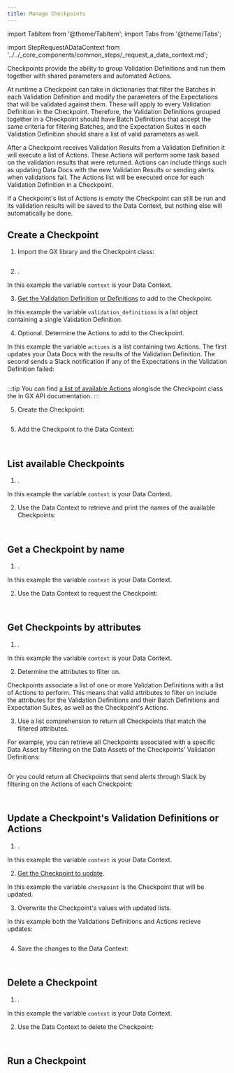 ```yaml
---
title: Manage Checkpoints
---
```

import TabItem from '@theme/TabItem';
import Tabs from '@theme/Tabs';

import StepRequestADataContext from '../../_core_components/common_steps/_request_a_data_context.md';

Checkpoints provide the ability to group Validation Definitions and run them together with shared parameters and automated Actions.

At runtime a Checkpoint can take in dictionaries that filter the Batches in each Validation Definition and modify the parameters of the Expectations that will be validated against them.  These will apply to every Validation Definition in the Checkpoint.  Therefore, the Validation Definitions grouped together in a Checkpoint should have Batch Definitions that accept the same criteria for filtering Batches, and the Expectation Suites in each Validation Definition should share a list of valid parameters as well.

After a Checkpoint receives Validation Results from a Validation Definition it will execute a list of Actions.  These Actions will perform some task based on the validation results that were returned.  Actions can include things such as updating Data Docs with the new Validation Results or sending alerts when validations fail.  The Actions list will be executed once for each Validation Definition in a Checkpoint.

If a Checkpoint's list of Actions is empty the Checkpoint can still be run and its validation results will be saved to the Data Context, but nothing else will automatically be done.

## Create a Checkpoint

<Tabs>

<TabItem value="procedure" label="Procedure">

1. Import the GX library and the Checkpoint class:

  ```python title="Python" name="/core/validate_data/checkpoints/_examples/create_a_checkpoint.py import statements"
  ```

2. <StepRequestADataContext/>.

  In this example the variable `context` is your Data Context.

3. [Get the Validation Definition](/core/validate_data/validation_definitions/manage_validation_definitions.md#get-a-validation-definition-by-name) [or Definitions](/core/validate_data/validation_definitions/manage_validation_definitions.md#get-validation-definitions-by-attributes) to add to the Checkpoint.

  In this example the variable `validation_definitions` is a list object containing a single Validation Definition.

4. Optional. Determine the Actions to add to the Checkpoint.

  In this example the variable `actions` is a list containing two Actions.  The first updates your Data Docs with the results of the Validation Definition.  The second sends a Slack notification if any of the Expectations in the Validation Definition failed:

  ```python title="Python" name="/core/validate_data/checkpoints/_examples/create_a_checkpoint.py determine actions"
  ```

  :::tip
  You can find [a list of available Actions](/reference/api/checkpoint/Checkpoint_class.mdx) alongisde the Checkpoint class the in GX API documentation.
  :::

5. Create the Checkpoint:

  ```python title="Python" name="/core/validate_data/checkpoints/_examples/create_a_checkpoint.py create checkpoint"
  ```

5. Add the Checkpoint to the Data Context:

  ```python title="Python" name="/core/validate_data/checkpoints/_examples/create_a_checkpoint.py add checkpoint"
  ```

</TabItem>

<TabItem value="sample_code" label="Sample code">

```python title="Python" name="/core/validate_data/checkpoints/_examples/create_a_checkpoint.py full script"
```

</TabItem>

</Tabs>

## List available Checkpoints

<Tabs>

<TabItem value="procedure" label="Procedure">

1. <StepRequestADataContext/>.

  In this example the variable `context` is your Data Context.

2. Use the Data Context to retrieve and print the names of the available Checkpoints:

  ```python title="Python" name="/core/validate_data/checkpoints/_examples/list_available_checkpoints.py print checkpoint names"
  ```
  
</TabItem>

<TabItem value="sample_code" label="Sample code">

```python title="Python" name="/core/validate_data/checkpoints/_examples/list_available_checkpoints.py full example code"
```

</TabItem>

</Tabs>

## Get a Checkpoint by name

<Tabs>

<TabItem value="procedure" label="Procedure">

1. <StepRequestADataContext/>.

  In this example the variable `context` is your Data Context.

2. Use the Data Context to request the Checkpoint:

  ```python title="Python" name="/core/validate_data/checkpoints/_examples/get_checkpoint_by_name.py get checkpoint by name"
  ```

</TabItem>

<TabItem value="sample_code" label="Sample code">

```python showLineNumbers title="Python" name="/core/validate_data/checkpoints/_examples/get_checkpoint_by_name.py full example script"
```

</TabItem>

</Tabs>

## Get Checkpoints by attributes

<Tabs>

<TabItem value="procedure" label="Procedure">

1. <StepRequestADataContext/>.

  In this example the variable `context` is your Data Context.

2. Determine the attributes to filter on.

  Checkpoints associate a list of one or more Validation Definitions with a list of Actions to perform.  This means that valid attributes to filter on include the attributes for the Validation Definitions and their Batch Definitions and Expectation Suites, as well as the Checkpoint's Actions.

3. Use a list comprehension to return all Checkpoints that match the filtered attributes.

  For example, you can retrieve all Checkpoints associated with a specific Data Asset by filtering on the Data Assets of the Checkpoints' Validation Definitions:

  ```python title="Python" name="/core/validate_data/checkpoints/_examples/get_checkpoints_by_attributes.py filter checkpoints list on data asset"
  ```

  Or you could return all Checkpoints that send alerts through Slack by filtering on the Actions of each Checkpoint:

  ```python title="Python" name="/core/validate_data/checkpoints/_examples/get_checkpoints_by_attributes.py filter checkpoints list on actions"
  ```

</TabItem>

<TabItem value="sample_code" label="Sample code">

```python showLineNumbers title="Python" name="/core/validate_data/checkpoints/_examples/get_checkpoints_by_attributes.py full example code"
```

</TabItem>

</Tabs>

## Update a Checkpoint's Validation Definitions or Actions

<Tabs>

<TabItem value="procedure" label="Procedure">

1. <StepRequestADataContext/>.

  In this example the variable `context` is your Data Context.

2. [Get the Checkpoint to update](#get-a-checkpoint-by-name).

  In this example the variable `checkpoint` is the Checkpoint that will be updated.

3. Overwrite the Checkpoint's values with updated lists.

  In this example both the Validations Definitions and Actions recieve updates:

  ```python title="Python" name="/core/validate_data/checkpoints/_examples/update_a_checkpoint.py full update values"
  ```

4. Save the changes to the Data Context:

  ```python title="Python" name="/core/validate_data/checkpoints/_examples/update_a_checkpoint.py full save updates"
  ```

</TabItem>

<TabItem value="sample_code" label="Sample code">

```python showLineNumbers title="Python" name="/core/validate_data/checkpoints/_examples/update_a_checkpoint.py full example script"
```

</TabItem>

</Tabs>

## Delete a Checkpoint

<Tabs>

<TabItem value="procedure" label="Procedure">

1. <StepRequestADataContext/>.

  In this example the variable `context` is your Data Context.

2. Use the Data Context to delete the Checkpoint:

  ```python title="Python" name="/core/validate_data/checkpoints/_examples/delete_a_checkpoint.py delete checkpoint"
  ```

</TabItem>

<TabItem value="sample_code" label="Sample code">

```python showLineNumbers title="Python" name="/core/validate_data/checkpoints/_examples/delete_a_checkpoint.py full example script"
```

</TabItem>

</Tabs>

## Run a Checkpoint